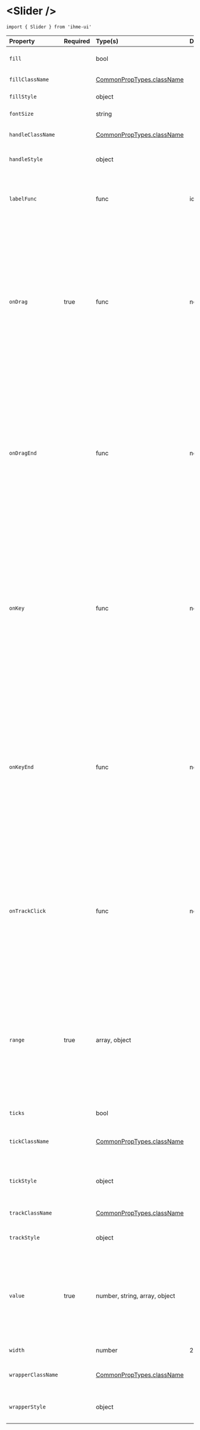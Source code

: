\<Slider />
=====================

`import { Slider } from 'ihme-ui'`


Property | Required | Type(s) | Defaults | Description
:---    |:---      |:---     |:---      |:---       
`fill` |  | bool |  | Include fill in the track to indicate value.
`fillClassName` |  | [CommonPropTypes.className](https://github.com/ihmeuw/ihme-ui/blob/master/src/utils/props.js#L11) |  | Class name applied to fill.
`fillStyle` |  | object |  | Inline styles applied to fill.
`fontSize` |  | string |  | Font size of handle labels.
`handleClassName` |  | [CommonPropTypes.className](https://github.com/ihmeuw/ihme-ui/blob/master/src/utils/props.js#L11) |  | Class name applied to slider handle.
`handleStyle` |  | object |  | Inline styles applied to slider handle.
`labelFunc` |  | func | identity | Function applied to label prior to rendering.<br />Signature: (value): string => {...}
`onDrag` | true | func | noop | [dragmove](http://interactjs.io/docs/#interactevents) callback.<br />Called when slider value is changed.<br />Signature: (SyntheticEvent, values, Slider) => {...}<br /> - {Object} SyntheticEvent - the triggered action<br /> - {Object} values - { high: ..., low: ... }<br /> - {Object} Slider - the slider object (class instance)
`onDragEnd` |  | func | noop | [dragend](http://interactjs.io/docs/#interactevents) callback.<br />Called when slider handle is released.<br />Signature: (SyntheticEvent, values, Slider) => {...}<br /> - {Object} SyntheticEvent - the triggered action<br /> - {Object} values - { high: ..., low: ... }<br /> - {Object} Slider - the slider object (class instance)
`onKey` |  | func | noop | onKeyDown callback. Named for consistency with onDrag and onDragEnd.<br />Signature: (SyntheticEvent, values, Slider) => {...}<br /> - {Object} SyntheticEvent - the triggered action<br /> - {Object} values - { high: ..., low: ... }<br /> - {Object} Slider - the slider object (class instance)
`onKeyEnd` |  | func | noop | onKeyUp callback. Named for consistency with onDrag and onDragEnd.<br />Signature: (SyntheticEvent, values, Slider) => {...}<br /> - {Object} SyntheticEvent - the triggered action<br /> - {Object} values - { high: ..., low: ... }<br /> - {Object} Slider - the slider object (class instance)
`onTrackClick` |  | func | noop | onClick callback for slider track.<br />Signature: (SyntheticEvent, values, Slider) => {...}<br /> - {Object} SyntheticEvent - the triggered action<br /> - {Object} values - { high: ..., low: ... }<br /> - {Object} Slider - the slider object (class instance)
`range` | true | array, object |  | Extent of slider values. Can be either an array of [min, max] or a configuration object.<br /> Config:<br />   - low: min value<br />   - high: max value<br />   - steps: number of steps between low and high<br />   - precision: rounding precision
`ticks` |  | bool |  | Show ticks in track.
`tickClassName` |  | [CommonPropTypes.className](https://github.com/ihmeuw/ihme-ui/blob/master/src/utils/props.js#L11) |  | Class name applied to each tick marking within the track, if applicable.
`tickStyle` |  | object |  | Inline styles applied to each tick marking within the track, if applicable.
`trackClassName` |  | [CommonPropTypes.className](https://github.com/ihmeuw/ihme-ui/blob/master/src/utils/props.js#L11) |  | Class name applied to slider track.
`trackStyle` |  | object |  | Inline styles applied to slider track.
`value` | true | number, string, array, object |  | Selected value.<br />If number, a single slider handle will be rendered.<br />If object with keys 'low' and 'high', two slider handles (a "range slider") will be rendered.
`width` |  | number | 200 | Width of slider (in pixels).
`wrapperClassName` |  | [CommonPropTypes.className](https://github.com/ihmeuw/ihme-ui/blob/master/src/utils/props.js#L11) |  | Class name applied to outermost wrapper.
`wrapperStyle` |  | object |  | Inline styles applied to outermost wrapper.
